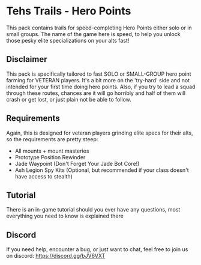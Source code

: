 # Tehs Trails - Hero Points
This pack contains trails for speed-completing Hero Points either solo or in small groups. The name of the game here is speed, to help you unlock those pesky elite specializations on your alts fast!

## Disclaimer
This pack is specifically tailored to fast SOLO or SMALL-GROUP hero point farming for VETERAN players. It's a bit more on the 'try-hard' side and not intended for your first time doing hero points. Also, if you try to lead a squad through these routes, chances are it will go horribly and half of them will crash or get lost, or just plain not be able to follow.

## Requirements
Again, this is designed for veteran players grinding elite specs for their alts, so the requirements are pretty steep:
- All mounts + mount masteries
- Prototype Position Rewinder
- Jade Waypoint (Don't Forget Your Jade Bot Core!)
- Ash Legion Spy Kits (Optional, but recommended if your class doesn't have access to stealth)

## Tutorial
There is an in-game tutorial should you ever have any questions, most everything you need to know is explained there

## Discord
If you need help, encounter a bug, or just want to chat, feel free to join us on discord: https://discord.gg/bJV6VXT
